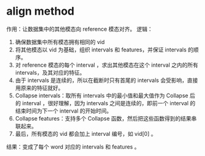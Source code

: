 # align method
作用：让数据集中的其他模态向 reference 模态对齐。
逻辑：
1. 确保数据集中所有模态拥有相同的 vid
2. 将其他模态以 vid 为基础，组织 intervals 和 features，并保证 intervals 的顺序。
3. 对 reference 模态的每个 interval ，求出其他模态在这个 interval 之内的所有 intervals，及其对应的特征。
4. 由于 intervals 是连续的，所以在截断时只有首尾的 intervals 会受影响，直接用原来的特征就好。
5. Collapse intervals：取所有 intervals 中的最小值和最大值作为 Collapse 后的 interval ，很好理解，因为 intervals 之间是连续的，即前一个 interval 的结束时间为下一个 interval 的开始时间。
6. Collapse features：支持多个 Collapse 函数，然后把这些函数得到的结果串联起来。
7. 最后，所有模态的 vid 都会加上 interval 编号，如 vid[0] 。

结果：变成了每个 word 对应的 intervals 和 features 。

